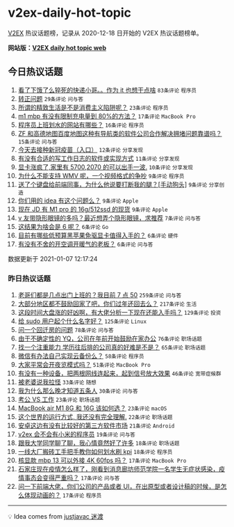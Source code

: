 # v2ex-daily-hot-topic

[V2EX](https://www.v2ex.com/) 热议话题榜，记录从 2020-12-18 日开始的 V2EX 热议话题榜单。

**网站版：[V2EX daily hot topic web](https://realleonardo.github.io/v2ex-daily-hot-topic-web/)**

## 今日热议话题

<!-- TODAY BEGIN -->

1. [看了下饿了么猝死的快递小哥。。作为 it 也想干点啥](https://www.v2ex.com/t/742422) `83条评论` `程序员`
1. [转正问题](https://www.v2ex.com/t/742412) `29条评论` `问与答`
1. [所谓的精致生活是不是消费主义陷阱呢？](https://www.v2ex.com/t/742478) `23条评论` `程序员`
1. [m1 mbp 有没有限制充电量到 80%的方法？](https://www.v2ex.com/t/742472) `17条评论` `MacBook Pro`
1. [程序员上班划水的网站有哪些？](https://www.v2ex.com/t/742467) `16条评论` `程序员`
1. [ZF 和高德地图百度地图这种有导航类的软件公司合作解决拥堵问题靠谱吗？](https://www.v2ex.com/t/742400) `15条评论` `问与答`
1. [今天去接种新冠疫苗（入口）](https://www.v2ex.com/t/742401) `12条评论` `分享发现`
1. [有没有合适的写工作日志的软件或实现方式](https://www.v2ex.com/t/742388) `11条评论` `分享发现`
1. [显卡涨疯了,家里有 5700,2070 的可以出手一波.](https://www.v2ex.com/t/742427) `10条评论` `分享发现`
1. [为什么不能支持 WMV 呢，一个视频格式的争吵](https://www.v2ex.com/t/742438) `9条评论` `程序员`
1. [送了个键盘给前端同事，为什么他说要打断我的腿？[手动狗头]](https://www.v2ex.com/t/742409) `9条评论` `分享创造`
1. [你们用的 idea 有这个问题么？](https://www.v2ex.com/t/742392) `9条评论` `Apple`
1. [现在 JD 有 M1 pro 的 16g/512ssd 的现货](https://www.v2ex.com/t/742391) `9条评论` `Apple`
1. [v 友带隐形眼镜的多吗？最近想弄个隐形眼镜，求推荐](https://www.v2ex.com/t/742414) `7条评论` `问与答`
1. [这结果为啥会是 6 呢？](https://www.v2ex.com/t/742480) `6条评论` `Go`
1. [目前有哪些低预算黑苹果免驱显卡值得入手的？](https://www.v2ex.com/t/742449) `6条评论` `硬件`
1. [有没有不舍的开空调开暖气的老板？](https://www.v2ex.com/t/742406) `6条评论` `问与答`

数据更新于 2021-01-07 12:17:24

<!-- TODAY END -->

### 昨日热议话题

<!-- YESTERDAY BEGIN -->

1. [老哥们都是几点出门上班的？我目前 7 点 50](https://www.v2ex.com/t/742058) `259条评论` `问与答`
1. [大部分地区都不鼓励回家了吧，你们过年还回去么？](https://www.v2ex.com/t/742124) `217条评论` `生活`
1. [这段时间大盘涨的好凶啊，有大佬分析一下现在还能入手吗？](https://www.v2ex.com/t/742063) `129条评论` `投资`
1. [给 sudo 用户起个什么名字好？](https://www.v2ex.com/t/742093) `125条评论` `Linux`
1. [问一个回迁房的问题](https://www.v2ex.com/t/742048) `78条评论` `问与答`
1. [由于不确定性的 YQ，公司在年前开始鼓励在家办公](https://www.v2ex.com/t/742205) `76条评论` `职场话题`
1. [找一个注重能力 学历往后排的公司真的好难是不是？](https://www.v2ex.com/t/742189) `65条评论` `职场话题`
1. [微信有办法自己实现云备份么？](https://www.v2ex.com/t/742178) `58条评论` `程序员`
1. [大家平常会开夜览模式吗？](https://www.v2ex.com/t/742056) `51条评论` `MacBook Pro`
1. [有没有一种设备，把两根网线连起来，起到信号放大效果](https://www.v2ex.com/t/742084) `46条评论` `宽带症候群`
1. [被老婆说我拉怪](https://www.v2ex.com/t/742231) `33条评论` `随想`
1. [我为什么那么晚才知道五条人](https://www.v2ex.com/t/742235) `30条评论` `问与答`
1. [考公 VS 工作](https://www.v2ex.com/t/742220) `23条评论` `职场话题`
1. [MacBook air M1 8G 和 16G 该如何选？](https://www.v2ex.com/t/742075) `23条评论` `macOS`
1. [这个世界的运行方式, 我还没有完全理解.](https://www.v2ex.com/t/742362) `22条评论` `职场话题`
1. [安卓这边有没有比较好的第三方软件市场](https://www.v2ex.com/t/742162) `21条评论` `Android`
1. [v2ex 会不会有小米的程序员](https://www.v2ex.com/t/742227) `19条评论` `问与答`
1. [跟我大学同学聊了聊，我心情竟然好了许多](https://www.v2ex.com/t/742127) `18条评论` `职场话题`
1. [一线大厂搬砖工手把手教你如何划水刷 kpi](https://www.v2ex.com/t/742087) `18条评论` `程序员`
1. [核显款 mbp 13 可以外接 4K 60fps 吗？](https://www.v2ex.com/t/742219) `17条评论` `MacBook Pro`
1. [石家庄现在疫情怎么样了，刚看到消息廊坊师范学院一名学生无症状感染，疫情事态会变得严重吗？](https://www.v2ex.com/t/742191) `17条评论` `问与答`
1. [问一下前端大佬，你们公司的产品或者 UI，在出原型或者设计稿的时候，是怎么体现动画的？](https://www.v2ex.com/t/742168) `17条评论` `程序员`

<!-- YESTERDAY END -->

---

💡 Idea comes from [justjavac 迷渡](https://github.com/justjavac/)
